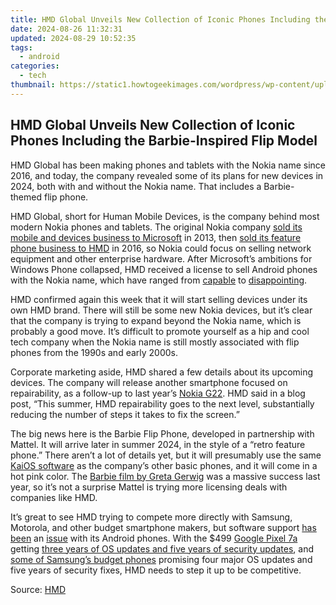 ```yaml
---
title: HMD Global Unveils New Collection of Iconic Phones Including the Barbie-Inspired Flip Model
date: 2024-08-26 11:32:31
updated: 2024-08-29 10:52:35
tags:
  - android
categories:
  - tech
thumbnail: https://static1.howtogeekimages.com/wordpress/wp-content/uploads/2024/02/barbiexhmd2.jpeg
---
```


## HMD Global Unveils New Collection of Iconic Phones Including the Barbie-Inspired Flip Model

HMD Global has been making phones and tablets with the Nokia name since 2016, and today, the company revealed some of its plans for new devices in 2024, both with and without the Nokia name. That includes a Barbie-themed flip phone.

 HMD Global, short for Human Mobile Devices, is the company behind most modern Nokia phones and tablets. The original Nokia company [sold its mobile and devices business to Microsoft](https://news.microsoft.com/2013/09/03/microsoft-to-acquire-nokias-devices-services-business-license-nokias-patents-and-mapping-services/) in 2013, then [sold its feature phone business to HMD](https://www.bbc.co.uk/news/technology-36320329) in 2016, so Nokia could focus on selling network equipment and other enterprise hardware. After Microsoft’s ambitions for Windows Phone collapsed, HMD received a license to sell Android phones with the Nokia name, which have ranged from [capable](https://www.androidpolice.com/2021/07/09/nokia-5-4-review/) to [disappointing](https://www.androidpolice.com/2020/11/12/nokia-8-v-5g-uw-review/).

 HMD confirmed again this week that it will start selling devices under its own HMD brand. There will still be some new Nokia devices, but it’s clear that the company is trying to expand beyond the Nokia name, which is probably a good move. It’s difficult to promote yourself as a hip and cool tech company when the Nokia name is still mostly associated with flip phones from the 1990s and early 2000s.

 Corporate marketing aside, HMD shared a few details about its upcoming devices. The company will release another smartphone focused on repairability, as a follow-up to last year’s [Nokia G22](https://www.theverge.com/2023/2/25/23611844/hmd-nokia-g22-repairable-smartphone-ifixit-sustainability). HMD said in a blog post, “This summer, HMD repairability goes to the next level, substantially reducing the number of steps it takes to fix the screen.”

 The big news here is the Barbie Flip Phone, developed in partnership with Mattel. It will arrive later in summer 2024, in the style of a “retro feature phone.” There aren’t a lot of details yet, but it will presumably use the same [KaiOS software](https://visual-screen-recording.techidaily.com/new-high-quality-video-capture-for-tech-enthusiasts/) as the company’s other basic phones, and it will come in a hot pink color. The [Barbie film by Greta Gerwig](https://en.wikipedia.org/wiki/Barbie%5F%28film%29) was a massive success last year, so it’s not a surprise Mattel is trying more licensing deals with companies like HMD.

 It’s great to see HMD trying to compete more directly with Samsung, Motorola, and other budget smartphone makers, but software support [has been](https://www.xda-developers.com/nokia-phones-delayed-android-11-updates/) an [issue](https://www.xda-developers.com/nokia-g50-xr20-android-13/) with its Android phones. With the $499 [Google Pixel 7a](https://youtube-lab.techidaily.com/nlocking-the-secrets-to-parallel-playback-prowess-for-2024/) getting [three years of OS updates and five years of security updates](https://support.google.com/pixelphone/answer/4457705?hl=en#zippy=%2Cpixel-a-pixel-pixel-pro-pixel-a-pixel-pixel-pro-pixel-fold), and [some of Samsung’s budget phones](https://fox-that.techidaily.com/troubleshooting-a-non-responsive-iphone-display-a-step-by-step-guide/) promising four major OS updates and five years of security fixes, HMD needs to step it up to be competitive.

 Source: [HMD](https://www.hmd.com/en%5Fint/press/mwc-2024-announcements-press-release)

<ins class="adsbygoogle"
     style="display:block"
     data-ad-format="autorelaxed"
     data-ad-client="ca-pub-7571918770474297"
     data-ad-slot="1223367746"></ins>



<ins class="adsbygoogle"
     style="display:block"
     data-ad-client="ca-pub-7571918770474297"
     data-ad-slot="8358498916"
     data-ad-format="auto"
     data-full-width-responsive="true"></ins>
